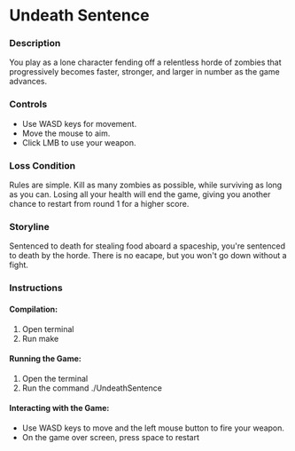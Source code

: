 # Undeath Sentence

### Description
You play as a lone character fending off a relentless horde of zombies that progressively becomes faster, stronger, and larger in number as the game advances.

### Controls
- Use WASD keys for movement.
- Move the mouse to aim.
- Click LMB to use your weapon.

### Loss Condition
Rules are simple. Kill as many zombies as possible, while surviving as long as you can. Losing all your health will end the game, giving you another chance to restart from round 1 for a higher score.

### Storyline
Sentenced to death for stealing food aboard a spaceship, you're sentenced to death by the horde. There is no eacape, but you won't go down without a fight.

### Instructions
#### Compilation:
1. Open terminal
2. Run make

#### Running the Game:
1. Open the terminal
2. Run the command ./UndeathSentence

#### Interacting with the Game:
- Use WASD keys to move and the left mouse button to fire your weapon.
- On the game over screen, press space to restart

